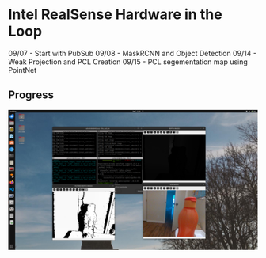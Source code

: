 # Intel RealSense Hardware in the Loop
09/07 - Start with PubSub
09/08 - MaskRCNN and Object Detection
09/14 - Weak Projection and PCL Creation
09/15 - PCL segementation map using PointNet

## Progress 

![Day 1](irsop.png)